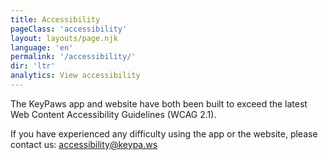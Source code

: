 ```yaml
---
title: Accessibility
pageClass: 'accessibility'
layout: layouts/page.njk 
language: 'en'
permalink: '/accessibility/'
dir: 'ltr'
analytics: View accessibility
---
```


The KeyPaws app and website have both been built to exceed the latest Web Content Accessibility Guidelines (WCAG 2.1). 

If you have experienced any difficulty using the app or the website, please contact us: <a href="mailto:accessibility@keypa.ws">accessibility@keypa.ws</a>